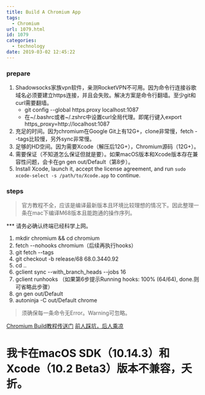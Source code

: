 ```yaml
---
title: Build A Chromium App
tags:
  - Chromium
url: 1079.html
id: 1079
categories:
  - technology
date: 2019-03-02 12:45:22
---
```


### prepare

1.  Shadowsocks家族vpn软件，亲测RocketVPN不可用。因为命令行连接谷歌域名必须要建立https连接，并且会失败。解决方案是命令行翻墙。至少git和curl需要翻墙。
    *   git config --global https.proxy localhost:1087
    *   在~/.bashrc或者~/.zshrc中设置curl全局代理。即尾行键入export https_proxy=http://localhost:1087
2.  充足的时间。因为chromium在Google Git上有12G+，clone非常慢，fetch --tags比较慢，另外sync非常慢。
3.  足够的HD空间。因为需要Xcode（解压后12G+），Chromium源码（12G+）。
4.  需要保证（不知道怎么保证但就是要）。如果macOS版本和Xcode版本存在兼容性问题，会卡在gn gen out/Default（第8步）。
5.  Install Xcode, launch it, accept the license agreement, and run `sudo xcode-select -s /path/to/Xcode.app` to continue.

### steps

> 官方教程不全，应该是编译最新版本且环境比较理想的情况下。因此整理一条在mac下编译M68版本且能跑通的操作序列。

\*\*\* 请务必确认终端已经科学上网。

1.  mkdir chromium && cd chromium
2.  fetch --nohooks chromium（后续再执行hooks）
3.  git fetch --tags
4.  git checkout -b release/68 68.0.3440.92
5.  cd ..
6.  gclient sync --with\_branch\_heads --jobs 16
7.  gclient runhooks （如果第6步提示Running hooks: 100% (64/64), done.则可省略此步骤）
8.  gn gen out/Default
9.  autoninja -C out/Default chrome

> 须确保每一条命令无Error。Warning可忽略。

[Chromium Build教程传送门](https://chromium.googlesource.com/chromium/src/+/master/docs/mac_build_instructions.md) [前人踩坑，后人乘凉](https://testerhome.com/topics/16226)

我卡在macOS SDK（10.14.3）和Xcode（10.2 Beta3）版本不兼容，夭折。
================================================